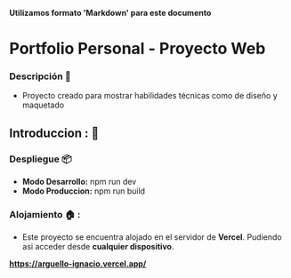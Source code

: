**Utilizamos formato 'Markdown' para este documento**

# Portfolio Personal - Proyecto Web

### Descripción 📝

- Proyecto creado para mostrar habilidades técnicas como de diseño y maquetado 

## Introduccion : 🚀

### Despliegue 📦

- **Modo Desarrollo:** npm run dev 
- **Modo Produccion:** npm run build 


### Alojamiento 🏠 :

- Este proyecto se encuentra alojado en el servidor de **Vercel**. Pudiendo asi acceder desde **cualquier dispositivo**.

**https://arguello-ignacio.vercel.app/**
